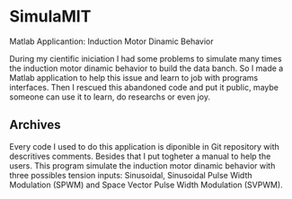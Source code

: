 # SimulaMIT
Matlab Applicantion: Induction Motor Dinamic Behavior

During my cientific iniciation I had some problems to simulate many times the induction motor dinamic 
behavior to build the data banch. So I made a Matlab application to help this issue and learn to job 
with programs interfaces. Then I rescued this abandoned code and put it public, maybe someone can use 
it to learn, do researchs or even joy.

## Archives
Every code I used to do this application is diponible in Git repository with descritives comments. 
Besides that I put togheter a manual to help the users. This program simulate the induction motor 
dinamic behavior with three possibles tension inputs: Sinusoidal, Sinusoidal Pulse Width Modulation 
(SPWM) and Space Vector Pulse Width Modulation (SVPWM).
